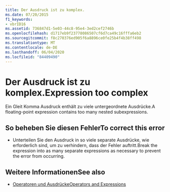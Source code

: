 ```yaml
---
title: Der Ausdruck ist zu komplex.
ms.date: 07/20/2015
f1_keywords:
- vbrID16
ms.assetid: 736847d1-5e03-44c8-95e4-3ed2cef2746b
ms.openlocfilehash: d1717eb9f23778086507cf6d7ca49c16fffa6eb2
ms.sourcegitcommit: f8c270376ed905f6a8896ce0fe25b4f4b38ff498
ms.translationtype: MT
ms.contentlocale: de-DE
ms.lasthandoff: 06/04/2020
ms.locfileid: "84409490"
---
```

# <a name="expression-too-complex"></a><span data-ttu-id="a1ab4-102">Der Ausdruck ist zu komplex.</span><span class="sxs-lookup"><span data-stu-id="a1ab4-102">Expression too complex</span></span>
<span data-ttu-id="a1ab4-103">Ein Gleit Komma Ausdruck enthält zu viele untergeordnete Ausdrücke.</span><span class="sxs-lookup"><span data-stu-id="a1ab4-103">A floating-point expression contains too many nested subexpressions.</span></span>  
  
## <a name="to-correct-this-error"></a><span data-ttu-id="a1ab4-104">So beheben Sie diesen Fehler</span><span class="sxs-lookup"><span data-stu-id="a1ab4-104">To correct this error</span></span>  
  
- <span data-ttu-id="a1ab4-105">Unterteilen Sie den Ausdruck in so viele separate Ausdrücke, wie erforderlich sind, um zu verhindern, dass der Fehler auftritt.</span><span class="sxs-lookup"><span data-stu-id="a1ab4-105">Break the expression into as many separate expressions as necessary to prevent the error from occurring.</span></span>  
  
## <a name="see-also"></a><span data-ttu-id="a1ab4-106">Weitere Informationen</span><span class="sxs-lookup"><span data-stu-id="a1ab4-106">See also</span></span>

- [<span data-ttu-id="a1ab4-107">Operatoren und Ausdrücke</span><span class="sxs-lookup"><span data-stu-id="a1ab4-107">Operators and Expressions</span></span>](../../programming-guide/language-features/operators-and-expressions/index.md)
